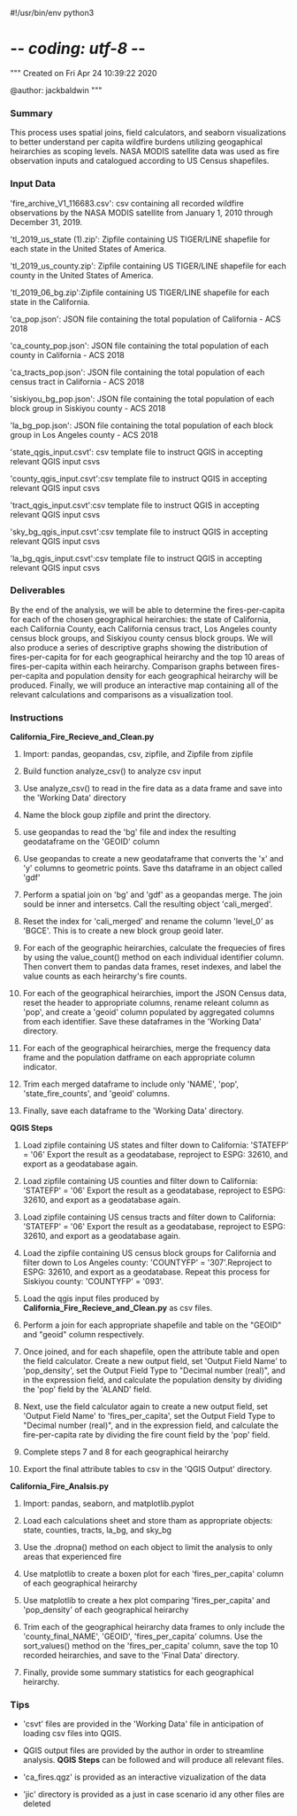 #!/usr/bin/env python3
# -*- coding: utf-8 -*-
"""
Created on Fri Apr 24 10:39:22 2020

@author: jackbaldwin
"""

### Summary

This process uses spatial joins, field calculators, and seaborn visualizations
to better understand per capita wildfire burdens utilizing geogaphical 
heirarchies as scoping levels. NASA MODIS satellite data was used as 
fire observation inputs and catalogued according to US Census shapefiles.

### Input Data

'fire_archive_V1_116683.csv': csv containing all recorded wildfire observations 
by the NASA MODIS satellite  from January 1, 2010 through December 31, 2019. 

'tl_2019_us_state (1).zip': Zipfile containing US TIGER/LINE shapefile for 
each state in the United States of America.

'tl_2019_us_county.zip': Zipfile containing US TIGER/LINE shapefile for 
each county in the United States of America.

'tl_2019_06_bg.zip':Zipfile containing US TIGER/LINE shapefile for 
each state in the California.

'ca_pop.json': JSON file containing the total population of California - ACS 
2018

'ca_county_pop.json': JSON file containing the total population of each 
county in California - ACS 2018

'ca_tracts_pop.json': JSON file containing the total population of each 
census tract in California - ACS 2018

'siskiyou_bg_pop.json': JSON file containing the total population of each 
block group in Siskiyou county - ACS 2018

'la_bg_pop.json': JSON file containing the total population of each 
block group in Los Angeles county - ACS 2018

'state_qgis_input.csvt': csv template file to instruct QGIS in accepting 
relevant QGIS input csvs

'county_qgis_input.csvt':csv template file to instruct QGIS in accepting 
relevant QGIS input csvs

'tract_qgis_input.csvt':csv template file to instruct QGIS in accepting 
relevant QGIS input csvs

'sky_bg_qgis_input.csvt':csv template file to instruct QGIS in accepting 
relevant QGIS input csvs

'la_bg_qgis_input.csvt':csv template file to instruct QGIS in accepting 
relevant QGIS input csvs

### Deliverables

By the end of the analysis, we will be able to determine the fires-per-capita 
for each of the chosen geographical heirarchies: the state of California,
each California County, each California census tract, Los Angeles county
census block groups, and Siskiyou county census block groups. We will also
produce a series of descriptive graphs showing the distribution of 
fires-per-capita for for each geographical heirarchy and the top 10 areas
of fires-per-capita within each heirarchy. Comparison graphs between 
fires-per-capita and population density for each geographical heirarchy will
be produced. Finally, we will produce an interactive map containing all of the 
relevant calculations and comparisons as a visualization tool.  

### Instructions

**California_Fire_Recieve_and_Clean.py**

1. Import: pandas, geopandas, csv, zipfile, and Zipfile from zipfile

2. Build function analyze_csv() to analyze csv input

3. Use analyze_csv() to read in the fire data as a data frame and save into 
the 'Working Data' directory

4. Name the block goup zipfile and print the directory. 

5. use geopandas to read the 'bg' file and index the resulting geodataframe 
on the 'GEOID' column

6. Use geopandas to create a new geodataframe that converts the 'x' and 'y'
columns to geometric points. Save ths dataframe in an object called 'gdf'

7. Perform a spatial join on 'bg' and 'gdf' as a geopandas merge. The join
sould be inner and intersetcs. Call the resulting object 'cali_merged'.

8. Reset the index for 'cali_merged' and rename the column 'level_0' as 'BGCE'.
This is to create a new block group geoid later.

9. For each of the geographic heirarchies, calculate the frequecies of fires
by using the value_count() method on each individual identifier column. 
Then convert them to pandas data frames, reset indexes, and label the value 
counts as each heirarchy's fire counts.


10. For each of the geographical heirarchies, import the JSON Census data,
reset the header to appropriate columns, rename releant column as 'pop', 
and create a 'geoid' column populated by aggregated columns from each
identifier. Save these dataframes in the 'Working Data' directory.

11. For each of the geographical heirarchies, merge the frequency data frame
and the population datframe on each appropriate column indicator. 

12. Trim each merged dataframe to include only 'NAME', 'pop', 
'state_fire_counts', and 'geoid' columns. 

13. Finally, save each dataframe to the 'Working Data' directory. 

**QGIS Steps**

1. Load zipfile containing US states and filter down to California: 'STATEFP' = '06'
Export the result as a geodatabase, reproject to ESPG: 32610, and export as a 
geodatabase again. 

2. Load zipfile containing US counties and filter down to California: 'STATEFP' = '06'
Export the result as a geodatabase, reproject to ESPG: 32610, and export as a 
geodatabase again.

3. Load zipfile containing US census tracts and filter down to California: 'STATEFP' = '06'
Export the result as a geodatabase, reproject to ESPG: 32610, and export as a 
geodatabase again.

4. Load the zipfile containing US census block groups for California and filter down 
to Los Angeles county: 'COUNTYFP' = '307'.Reproject to ESPG: 32610, and export
as a geodatabase. Repeat this process for Siskiyou county: 'COUNTYFP' = '093'.

5. Load the qgis input files produced by **California_Fire_Recieve_and_Clean.py**
as csv files. 

6. Perform a join for each appropriate shapefile and table on the "GEOID" and
"geoid" column respectively. 

7. Once joined, and for each shapefile, open the attribute table and open the 
field calculator. Create a new output field, set 'Output Field Name' 
to 'pop_density', set the Output Field Type to "Decimal number (real)", 
and in the expression field, and calculate the population density by dividing
the 'pop' field by the 'ALAND' field. 

8. Next, use the field calculator again to create a new output field, 
set 'Output Field Name' to 'fires_per_capita', set the Output Field Type to 
"Decimal number (real)", and in the expression field, and calculate the 
fire-per-capita rate by dividing the fire count field by the 'pop' field.

9. Complete steps 7 and 8 for each geographical heirarchy

10. Export the final attribute tables to csv in the 'QGIS Output' directory.


**California_Fire_Analsis.py**

1. Import: pandas, seaborn, and matplotlib.pyplot 

2. Load each calculations sheet and store tham as appropriate objects: state, 
counties, tracts, la_bg, and sky_bg

3. Use the .dropna() method on each object to limit the analysis to only areas 
that experienced fire

4. Use matplotlib to create a boxen plot for each 'fires_per_capita' column 
of each geographical heirarchy

5. Use matplotlib to create a hex plot comparing 'fires_per_capita' and
'pop_density' of each geographical heirarchy

6. Trim each of the geographical heirarchy data frames to only include the
'county_final_NAME', 'GEOID', 'fires_per_capita' columns. Use the sort_values()
method on the 'fires_per_capita' column, save the top 10 recorded heirarchies,
and save to the 'Final Data' directory.

7. Finally, provide some summary statistics for each geographical heirarchy.

### Tips

+ 'csvt' files are provided in the 'Working Data' file in anticipation
of loading csv files into QGIS. 

+ QGIS output files are provided by the author in order to streamline analysis.
**QGIS Steps** can be followed and will produce all relevant files. 

+ 'ca_fires.qgz' is provided as an interactive vizualization of the data

+ 'jic' directory is provided as a just in case scenario id any other files are deleted













